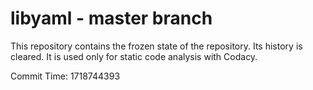 # libyaml - master branch

This repository contains the frozen state of the repository.
Its history is cleared. It is used only for static code
analysis with Codacy.

Commit Time: 1718744393